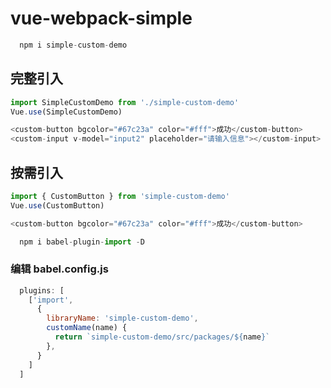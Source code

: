 # vue-webpack-simple


```js
  npm i simple-custom-demo

```

## 完整引入

```js
import SimpleCustomDemo from './simple-custom-demo'
Vue.use(SimpleCustomDemo)

<custom-button bgcolor="#67c23a" color="#fff">成功</custom-button>
<custom-input v-model="input2" placeholder="请输入信息"></custom-input>
```

## 按需引入

```js
import { CustomButton } from 'simple-custom-demo'
Vue.use(CustomButton)

<custom-button bgcolor="#67c23a" color="#fff">成功</custom-button>
```

```js
  npm i babel-plugin-import -D

```

### 编辑 babel.config.js

```js
  plugins: [
    ['import',
      {
        libraryName: 'simple-custom-demo',
        customName(name) {
          return `simple-custom-demo/src/packages/${name}`
        },
      }
    ]
  ]
```
